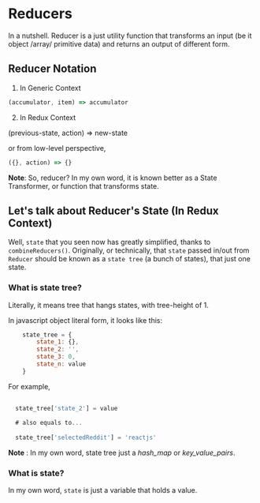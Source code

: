 # Reducers

In a nutshell. Reducer is a just utility function that transforms an input (be it object /array/ primitive data) and 
returns an output of different form.

## Reducer Notation

1. In Generic Context

```javascript
(accumulator, item) => accumulator
```

2. In  Redux Context

(previous-state, action) => new-state

or from low-level perspective,

```javascript
({}, action) => {}
```

**Note**: So, reducer? In my own word, it is known better as a State Transformer, or function that transforms state.


## Let's talk about Reducer's State  (In Redux Context)

Well, `state` that you seen now has greatly simplified, thanks to `combineReducers()`. Originally, or technically,
that `state` passed in/out from `Reducer` should be known as a `state tree` (a bunch of states), that just one state.

### What is state tree?

Literally, it means tree that hangs states, with tree-height of 1.

In javascript object literal form, it looks like this:

```javascript
    state_tree = {
        state_1: {},
        state_2: '',
        state_3: 0,
        state_n: value
    }
```

For example,

```javascript
    
  state_tree['state_2'] = value
  
  # also equals to...
  
  state_tree['selectedReddit'] = 'reactjs'
```


**Note** : In my own word, state tree just a *hash_map* or *key_value_pairs*.


### What is state?

In my own word, `state` is just a variable that holds a value.